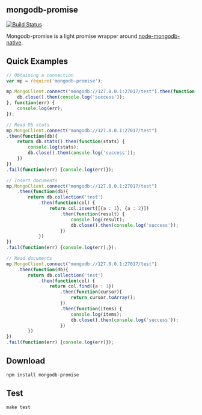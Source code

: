 mongodb-promise
---------------

[![Build Status](https://travis-ci.org/jbong/mongodb-promise.svg?branch=master)](https://travis-ci.org/jbong/mongodb-promise)

Mongodb-promise is a light promise wrapper around [node-mongodb-native](https://github.com/mongodb/node-mongodb-native).


## Quick Examples

```js
// Obtaining a connection
var mp = require('mongodb-promise');

mp.MongoClient.connect("mongodb://127.0.0.1:27017/test").then(function(db){
    db.close().then(console.log('success'));
}, function(err) {
    console.log(err);
});

// Read Db stats
mp.MongoClient.connect("mongodb://127.0.0.1:27017/test")
.then(function(db){
    return db.stats().then(function(stats) {
        console.log(stats);
        db.close().then(console.log('success'));
    })
})
.fail(function(err) {console.log(err)});

// Insert documents
mp.MongoClient.connect("mongodb://127.0.0.1:27017/test")
    .then(function(db){
        return db.collection('test')
            .then(function(col) {
                return col.insert([{a : 1}, {a : 2}])
                    .then(function(result) {
                        console.log(result);
                        db.close().then(console.log('success'));
                    })
            })
})
.fail(function(err) {console.log(err);});

// Read documents
mp.MongoClient.connect("mongodb://127.0.0.1:27017/test")
    .then(function(db){
        return db.collection('test')
            .then(function(col) {
                return col.find({a : 1})
                    .then(function(cursor){
                        return cursor.toArray();
                    })
                    .then(function(items) {
                        console.log(items);
                        db.close().then(console.log('success'));
                    })
        })
})
.fail(function(err) {console.log(err)});

```
## Download

    npm install mongodb-promise

## Test

    make test